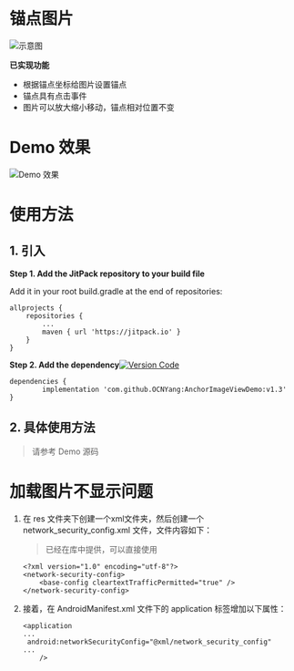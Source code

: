 # 锚点图片

![示意图](https://cdn.jsdelivr.net/gh/ocnyang/AnchorImageViewDemo@master/imgs/part.png)

**已实现功能**  

* 根据锚点坐标给图片设置锚点
* 锚点具有点击事件
* 图片可以放大缩小移动，锚点相对位置不变


# Demo 效果

![Demo 效果](https://cdn.jsdelivr.net/gh/ocnyang/AnchorImageViewDemo@master/imgs/demo.gif)

# 使用方法

## 1. 引入

**Step 1. Add the JitPack repository to your build file**  

Add it in your root build.gradle at the end of repositories:

```
allprojects {
    repositories {
        ...
        maven { url 'https://jitpack.io' }
    }
}
```
	
**Step 2. Add the dependency**[![Version Code](https://img.shields.io/badge/Version%20Code-1.3-brightgreen.svg)](https://github.com/OCNYang/AnchorImageViewDemo/releases)    

```
dependencies {
        implementation 'com.github.OCNYang:AnchorImageViewDemo:v1.3'
}
```


## 2. 具体使用方法

> 请参考 Demo 源码

# 加载图片不显示问题

1. 在 res 文件夹下创建一个xml文件夹，然后创建一个 network_security_config.xml 文件，文件内容如下：

    > 已经在库中提供，可以直接使用
    
    ```
    <?xml version="1.0" encoding="utf-8"?>
    <network-security-config>
        <base-config cleartextTrafficPermitted="true" />
    </network-security-config>
    ```

2. 接着，在 AndroidManifest.xml 文件下的 application 标签增加以下属性：

    ```
    <application
    ...
     android:networkSecurityConfig="@xml/network_security_config"
    ...
        />
    ```
